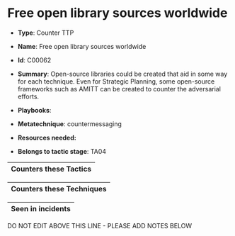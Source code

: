# Free open library sources worldwide

* **Type**: Counter TTP

* **Name**: Free open library sources worldwide

* **Id**: C00062

* **Summary**: Open-source libraries could be created that aid in some way for each technique. Even for Strategic Planning, some open-source frameworks such as AMITT can be created to counter the adversarial efforts.

* **Playbooks**: 

* **Metatechnique**: countermessaging

* **Resources needed:** 

* **Belongs to tactic stage**: TA04


| Counters these Tactics |
| ---------------------- |



| Counters these Techniques |
| ------------------------- |



| Seen in incidents |
| ----------------- |


DO NOT EDIT ABOVE THIS LINE - PLEASE ADD NOTES BELOW